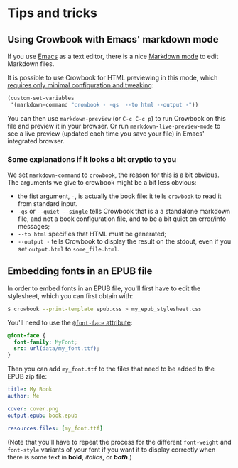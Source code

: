 # Tips and tricks

## Using Crowbook with Emacs' markdown mode

If you use [Emacs](https://www.gnu.org/software/emacs/) as a text editor, there is a nice [Markdown mode](http://jblevins.org/projects/markdown-mode/) to edit Markdown files.

It is possible to use Crowbook for HTML previewing in this mode, which [requires only minimal configuration and tweaking](http://xkcd.com/1742/):

```lisp
(custom-set-variables
 '(markdown-command "crowbook - -qs  --to html --output -"))
```

You can then use `markdown-preview` (or `C-c C-c p`) to run Crowbook on this file and preview it in your browser.
Or run `markdown-live-preview-mode` to see a live preview (updated each time you save your file) in Emacs' integrated browser. 

### Some explanations if it looks a bit cryptic to you 

We set `markdown-command` to `crowbook`, the reason for this is a bit obvious.
The arguments we give to crowbook might be a bit less obvious:

* the fist argument, `-`, is actually the book file:
  it tells `crowbook` to read it from standard input.
* `-qs` or `--quiet --single` tells Crowbook that is a a standalone markdown file, and not a book configuration file, and to be a bit quiet on error/info messages;
* `--to html` specifies that HTML must be generated;
* `--output -` tells Crowbook to display the result on the stdout, even if you set `output.html` to `some_file.html`.

## Embedding fonts in an EPUB file 

In order to embed fonts in an EPUB file, you'll first have to edit the stylesheet, which you can first obtain with:

```bash
$ crowbook --print-template epub.css > my_epub_stylesheet.css
```

You'll need to use the [`@font-face` attribute](https://developer.mozilla.org/fr/docs/Web/CSS/@font-face):

```css
@font-face {
  font-family: MyFont;
  src: url(data/my_font.ttf);
}
```

Then you can add `my_font.ttf` to the files that need to be added to the EPUB zip file:

```yaml
title: My Book
author: Me

cover: cover.png
output.epub: book.epub

resources.files: [my_font.ttf]
```

(Note that you'll have to repeat the process for the different `font-weight` and `font-style` variants of your font if you want it to display correctly when there is some text in **bold**, *italics*, or **_both_**.)
